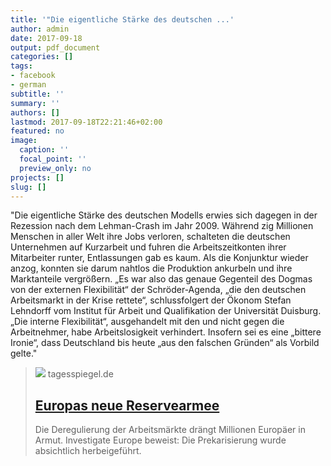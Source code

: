 ```yaml
---
title: '"Die eigentliche Stärke des deutschen ...'
author: admin
date: 2017-09-18
output: pdf_document
categories: []
tags:
- facebook
- german
subtitle: ''
summary: ''
authors: []
lastmod: 2017-09-18T22:21:46+02:00
featured: no
image:
  caption: ''
  focal_point: ''
  preview_only: no
projects: []
slug: []
---
```

"Die eigentliche Stärke des deutschen Modells erwies sich dagegen in der Rezession nach dem Lehman-Crash im Jahr 2009. Während zig Millionen Menschen in aller Welt ihre Jobs verloren, schalteten die deutschen Unternehmen auf Kurzarbeit und fuhren die Arbeitszeitkonten ihrer Mitarbeiter runter, Entlassungen gab es kaum. Als die Konjunktur wieder anzog, konnten sie darum nahtlos die Produktion ankurbeln und ihre Marktanteile vergrößern. „Es war also das genaue Gegenteil des Dogmas von der externen Flexibilität“ der Schröder-Agenda, „die den deutschen Arbeitsmarkt in der Krise rettete“, schlussfolgert der Ökonom Stefan Lehndorff vom Institut für Arbeit und Qualifikation der Universität Duisburg. „Die interne Flexibilität“, ausgehandelt mit den und nicht gegen die Arbeitnehmer, habe Arbeitslosigkeit verhindert. Insofern sei es eine „bittere Ironie“, dass Deutschland bis heute „aus den falschen Gründen“ als Vorbild gelte."
> [![](https://www.tagesspiegel.de/images/45409306/20303870/3-format530.jpg)](http://www.tagesspiegel.de/weltspiegel/sonntag/arbeitsmarkt-europas-neue-reservearmee/20301470-all.html)
> tagesspiegel.de
> ## [Europas neue Reservearmee](http://www.tagesspiegel.de/weltspiegel/sonntag/arbeitsmarkt-europas-neue-reservearmee/20301470-all.html)
>
>Die Deregulierung der Arbeitsmärkte drängt Millionen Europäer in Armut. Investigate Europe beweist: Die Prekarisierung wurde absichtlich herbeigeführt.

